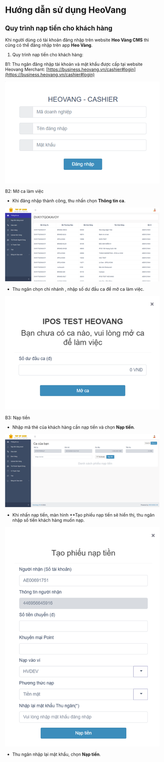 # Hướng dẫn sử dụng HeoVang
## Quy trình nạp tiền cho khách hàng


Khi người dùng có tài khoản đăng nhập trên website **Heo Vàng CMS**	thì cũng có thể đăng nhập trên app **Heo Vàng**.


1. Quy trình nạp tiền cho khách hàng:

B1: Thu ngân đăng nhập tài khoản và mật khẩu được cấp tại website Heovang Merchant: [https://business.heovang.vn/cashier#login](https://business.heovang.vn/cashier#login)

 ![Màn hình Đăng nhập thu ngân](/images/cashier/login.png)

B2: Mở ca làm việc
- Khi đăng nhập thành công, thu nhấn chọn **Thông tin ca**.

 ![Màn hình Thông tin ca](/images/cashier/dsttca.png)

- Thu ngân chọn chi nhánh , nhập số dư đầu ca để mở ca làm việc.

 ![Màn hình mở ca làm việc](/images/cashier/moca.png)

B3: Nạp tiền
- Nhập mã thẻ của khách hàng cần nạp tiền và chọn **Nạp tiền**.

 ![Màn hình mở ca thành công](/images/cashier/mhmoca.png)

- Khi nhấn nạp tiền, màn hình **Tạo phiếu nạp tiền sẽ hiển thị, thu ngân nhập số tiền khách hàng muốn nạp.

 ![Màn hình mở ca thành công](/images/cashier/taophieunaptien.png)

-   Thu ngân nhập lại mật khẩu, chọn **Nạp tiền**.